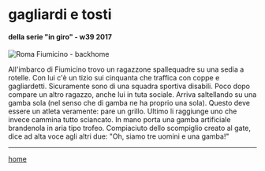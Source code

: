 # gagliardi e tosti  

#### della serie "in giro" - w39 2017
![](https://drive.google.com/uc?id=1QwgXZ9eZ5mMhVPGefKs7IgF6vJUBd-6R "Roma Fiumicino - backhome")  
<!--- interarete0004.png --->  

All'imbarco di Fiumicino trovo un ragazzone spallequadre su una sedia a rotelle. Con lui c'è un tizio sui cinquanta che traffica con coppe e gagliardetti. Sicuramente sono di una squadra sportiva disabili. Poco dopo compare un altro ragazzo, anche lui in tuta sociale. Arriva saltellando su una gamba sola (nel senso che di gamba ne ha proprio una sola). Questo deve essere un atleta veramente: pare un grillo. Ultimo li raggiunge uno che invece cammina tutto sciancato. In mano porta una gamba artificiale brandenola in aria tipo trofeo. Compiaciuto dello scompiglio creato al gate, dice ad alta voce agli altri due: "Oh, siamo tre uomini e una gamba!"  

---  
[home](/interarete.md)